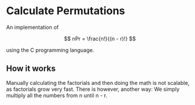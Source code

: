 # Calculate Permutations
An implementation of

$$
  nPr = \frac{n!}{(n - r)!}
$$

using the C programming language.

## How it works
Manually calculating the factorials and then doing the math is not scalable, as factorials grow very fast. There is however, another way: We simply multiply all the numbers from n until n - r.
